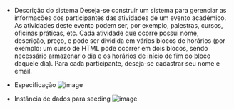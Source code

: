 - Descrição do sistema
Deseja-se construir um sistema para gerenciar as informações dos participantes das atividades de um
evento acadêmico. As atividades deste evento podem ser, por exemplo, palestras, cursos, oficinas
práticas, etc. Cada atividade que ocorre possui nome, descrição, preço, e pode ser dividida em vários
blocos de horários (por exemplo: um curso de HTML pode ocorrer em dois blocos, sendo necessário
armazenar o dia e os horários de início de fim do bloco daquele dia). Para cada participante, deseja-se
cadastrar seu nome e email.

- Especificação
![image](https://github.com/user-attachments/assets/2a30df03-9c2f-4a6e-af9d-a080a46b091b)

- Instância de dados para seeding
![image](https://github.com/user-attachments/assets/a8d55778-a6bc-4ef2-9956-710a7b05cda4)

